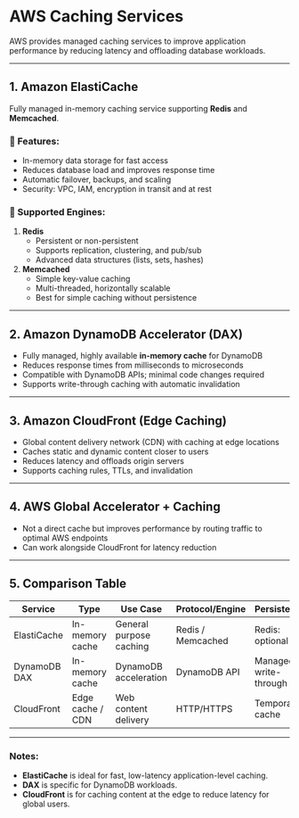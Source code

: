 # AWS Caching Services

AWS provides managed caching services to improve application performance by reducing latency and offloading database workloads.

---

## 1. **Amazon ElastiCache**
Fully managed in-memory caching service supporting **Redis** and **Memcached**.

### 🔹 Features:
- In-memory data storage for fast access
- Reduces database load and improves response time
- Automatic failover, backups, and scaling
- Security: VPC, IAM, encryption in transit and at rest

### 🔹 Supported Engines:
1. **Redis**
   - Persistent or non-persistent
   - Supports replication, clustering, and pub/sub
   - Advanced data structures (lists, sets, hashes)
2. **Memcached**
   - Simple key-value caching
   - Multi-threaded, horizontally scalable
   - Best for simple caching without persistence

---

## 2. **Amazon DynamoDB Accelerator (DAX)**
- Fully managed, highly available **in-memory cache** for DynamoDB
- Reduces response times from milliseconds to microseconds
- Compatible with DynamoDB APIs; minimal code changes required
- Supports write-through caching with automatic invalidation

---

## 3. **Amazon CloudFront (Edge Caching)**
- Global content delivery network (CDN) with caching at edge locations
- Caches static and dynamic content closer to users
- Reduces latency and offloads origin servers
- Supports caching rules, TTLs, and invalidation

---

## 4. **AWS Global Accelerator + Caching**
- Not a direct cache but improves performance by routing traffic to optimal AWS endpoints
- Can work alongside CloudFront for latency reduction

---

## 5. **Comparison Table**

| Service | Type | Use Case | Protocol/Engine | Persistence | Scale |
|---------|------|----------|----------------|------------|-------|
| ElastiCache | In-memory cache | General purpose caching | Redis / Memcached | Redis: optional | Automatic |
| DynamoDB DAX | In-memory cache | DynamoDB acceleration | DynamoDB API | Managed write-through | Clustered |
| CloudFront | Edge cache / CDN | Web content delivery | HTTP/HTTPS | Temporary cache | Global edge locations |

---

### Notes:
- **ElastiCache** is ideal for fast, low-latency application-level caching.
- **DAX** is specific for DynamoDB workloads.
- **CloudFront** is for caching content at the edge to reduce latency for global users.
